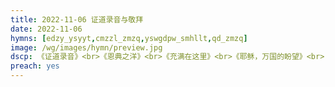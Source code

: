 ```yaml
---
title: 2022-11-06 证道录音与敬拜
date: 2022-11-06
hymns: [edzy_ysyyt,cmzzl_zmzq,yswgdpw_smhllt,qd_zmzq]
image: /wg/images/hymn/preview.jpg
dscp: 《证道录音》<br>《恩典之洋》<br>《充满在这里》<br>《耶稣，万国的盼望》<br>《倾倒》
preach: yes
---
```



